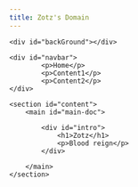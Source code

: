 ```yaml
---
title: Zotz's Domain
---
```

<html lang="en">
<head>
    <meta charset="UTF-8">
    <meta http-equiv="X-UA-Compatible" content="IE=edge">
    <meta name="viewport" content="width=device-width, initial-scale=1.0">
    <link rel="stylesheet" href="css/main.css" />
</head>
<body>
    
    <div id="backGround"></div>
    
    <div id="navbar">
            <p>Home</p>
            <p>Content1</p>
            <p>Content2</p>
    </div>

    <section id="content">
        <main id="main-doc">

            <div id="intro">
                <h1>Zotz</h1>
                <p>Blood reign</p>
            </div>

        </main>
    </section>
    
</body>
</html>
